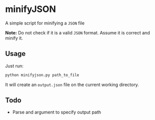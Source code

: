 # minifyJSON

A simple script for minifying a `JSON` file

**Note:** Do not check if it is a valid `JSON` format. Assume it is correct and minify it.

## Usage

Just run:

```bash
python minifyjson.py path_to_file
```

It will create an `output.json` file on the current working directory.



## Todo

- Parse and argument to specify output path